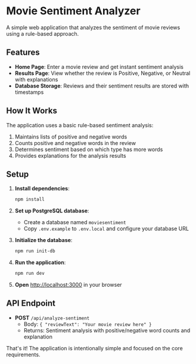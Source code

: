 # Movie Sentiment Analyzer

A simple web application that analyzes the sentiment of movie reviews using a rule-based approach.

## Features

- **Home Page**: Enter a movie review and get instant sentiment analysis
- **Results Page**: View whether the review is Positive, Negative, or Neutral with explanations
- **Database Storage**: Reviews and their sentiment results are stored with timestamps

## How It Works

The application uses a basic rule-based sentiment analysis:
1. Maintains lists of positive and negative words
2. Counts positive and negative words in the review
3. Determines sentiment based on which type has more words
4. Provides explanations for the analysis results

## Setup

1. **Install dependencies**:
   ```bash
   npm install
   ```

2. **Set up PostgreSQL database**:
   - Create a database named `moviesentiment`
   - Copy `.env.example` to `.env.local` and configure your database URL

3. **Initialize the database**:
   ```bash
   npm run init-db
   ```

4. **Run the application**:
   ```bash
   npm run dev
   ```

5. **Open** [http://localhost:3000](http://localhost:3000) in your browser

## API Endpoint

- **POST** `/api/analyze-sentiment`
  - Body: `{ "reviewText": "Your movie review here" }`
  - Returns: Sentiment analysis with positive/negative word counts and explanation

That's it! The application is intentionally simple and focused on the core requirements.
